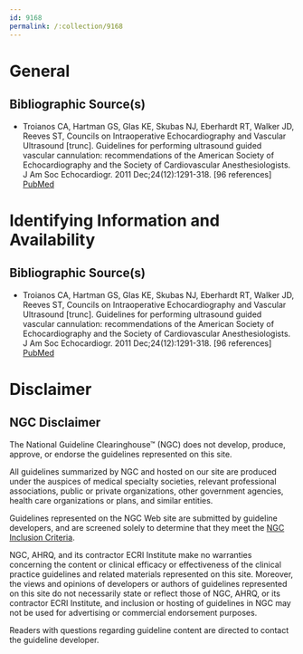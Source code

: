 ```yaml
---
id: 9168
permalink: /:collection/9168
---
```


# General

## Bibliographic Source(s)

- Troianos CA, Hartman GS, Glas KE, Skubas NJ, Eberhardt RT, Walker JD, Reeves ST, Councils on Intraoperative Echocardiography and Vascular Ultrasound [trunc]. Guidelines for performing ultrasound guided vascular cannulation: recommendations of the American Society of Echocardiography and the Society of Cardiovascular Anesthesiologists. J Am Soc Echocardiogr. 2011 Dec;24(12):1291-318. [96 references] [ PubMed ](http://www.ncbi.nlm.nih.gov/entrez/query.fcgi?cmd=Retrieve&db=pubmed&dopt=Abstract&list_uids=22115322)

# Identifying Information and Availability

## Bibliographic Source(s)

- Troianos CA, Hartman GS, Glas KE, Skubas NJ, Eberhardt RT, Walker JD, Reeves ST, Councils on Intraoperative Echocardiography and Vascular Ultrasound [trunc]. Guidelines for performing ultrasound guided vascular cannulation: recommendations of the American Society of Echocardiography and the Society of Cardiovascular Anesthesiologists. J Am Soc Echocardiogr. 2011 Dec;24(12):1291-318. [96 references] [ PubMed ](http://www.ncbi.nlm.nih.gov/entrez/query.fcgi?cmd=Retrieve&db=pubmed&dopt=Abstract&list_uids=22115322)

# Disclaimer

## NGC Disclaimer

The National Guideline Clearinghouse™ (NGC) does not develop, produce, approve, or endorse the guidelines represented on this site.

All guidelines summarized by NGC and hosted on our site are produced under the auspices of medical specialty societies, relevant professional associations, public or private organizations, other government agencies, health care organizations or plans, and similar entities.

Guidelines represented on the NGC Web site are submitted by guideline developers, and are screened solely to determine that they meet the [NGC Inclusion Criteria](/help-and-about/summaries/inclusion-criteria).

NGC, AHRQ, and its contractor ECRI Institute make no warranties concerning the content or clinical efficacy or effectiveness of the clinical practice guidelines and related materials represented on this site. Moreover, the views and opinions of developers or authors of guidelines represented on this site do not necessarily state or reflect those of NGC, AHRQ, or its contractor ECRI Institute, and inclusion or hosting of guidelines in NGC may not be used for advertising or commercial endorsement purposes.

Readers with questions regarding guideline content are directed to contact the guideline developer.

